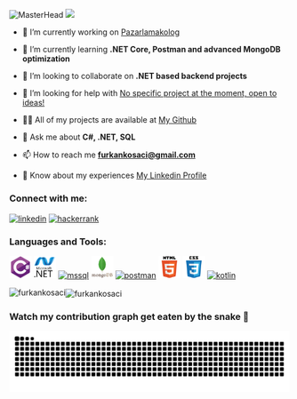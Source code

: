 ![MasterHead](https://github.com/furkankosaci/furkankosaci/blob/main/img/github-header-image.png)
![](https://komarev.com/ghpvc/?username=furkankosaci&color=lightgrey)


- 🔭 I’m currently working on [Pazarlamakolog](https://www.pazarlamakolog.com)

- 🌱 I’m currently learning **.NET Core, Postman and advanced MongoDB optimization**

- 👯 I’m looking to collaborate on **.NET based backend projects**

- 🤝 I’m looking for help with [No specific project at the moment, open to ideas!](#)

- 👨‍💻 All of my projects are available at [My Github](github.com/furkankosaci)

- 💬 Ask me about **C#, .NET, SQL**

- 📫 How to reach me **furkankosaci@gmail.com**

- 📄 Know about my experiences [My Linkedin Profile](linkedin.com/furkankosaci)

<h3 align="left">Connect with me:</h3>
<p align="left">
<a href="https://linkedin.com/in/furkankosaci" target="blank"><img align="center" src="https://raw.githubusercontent.com/rahuldkjain/github-profile-readme-generator/master/src/images/icons/Social/linked-in-alt.svg" alt="linkedin" height="30" width="40" /></a>
<a href="https://www.hackerrank.com/furkankosaci" target="blank"><img align="center" src="https://raw.githubusercontent.com/rahuldkjain/github-profile-readme-generator/master/src/images/icons/Social/hackerrank.svg" alt="hackerrank" height="30" width="40" /></a>
</p>

<h3 align="left">Languages and Tools:</h3>
<p align="left">
<a href="https://www.w3schools.com/cs/" target="_blank" rel="noreferrer"><img src="https://raw.githubusercontent.com/devicons/devicon/master/icons/csharp/csharp-original.svg" alt="csharp" width="40" height="40"/></a>
<a href="https://dotnet.microsoft.com/" target="_blank" rel="noreferrer"><img src="https://raw.githubusercontent.com/devicons/devicon/master/icons/dot-net/dot-net-original-wordmark.svg" alt="dotnet" width="40" height="40"/></a>
<a href="https://www.microsoft.com/en-us/sql-server" target="_blank" rel="noreferrer"><img src="https://www.svgrepo.com/show/303229/microsoft-sql-server-logo.svg" alt="mssql" width="40" height="40"/></a>
<a href="https://www.mongodb.com/" target="_blank" rel="noreferrer"><img src="https://raw.githubusercontent.com/devicons/devicon/master/icons/mongodb/mongodb-original-wordmark.svg" alt="mongodb" width="40" height="40"/></a>
<a href="https://postman.com" target="_blank" rel="noreferrer"><img src="https://voyager.postman.com/logo/postman-logo-icon-orange.svg" alt="postman" width="40" height="40"/></a>
<a href="https://www.w3.org/html/" target="_blank" rel="noreferrer"><img src="https://raw.githubusercontent.com/devicons/devicon/master/icons/html5/html5-original-wordmark.svg" alt="html5" width="40" height="40"/></a>
<a href="https://www.w3schools.com/css/" target="_blank" rel="noreferrer"><img src="https://raw.githubusercontent.com/devicons/devicon/master/icons/css3/css3-original-wordmark.svg" alt="css3" width="40" height="40"/></a>
<a href="https://kotlinlang.org" target="_blank" rel="noreferrer"><img src="https://www.vectorlogo.zone/logos/kotlinlang/kotlinlang-icon.svg" alt="kotlin" width="40" height="40"/></a>
</p>



<p><img align="left" src="https://github-readme-stats.vercel.app/api/top-langs?username=furkankosaci&show_icons=true&locale=en&layout=compact" alt="furkankosaci" /></p>

<p><img align="center" src="https://github-readme-streak-stats.herokuapp.com/?user=furkankosaci&" alt="furkankosaci" /></p>


### Watch my contribution graph get eaten by the snake 🐍
<picture>
  <source media="(prefers-color-scheme: dark)" srcset="https://raw.githubusercontent.com/furkankosaci/furkankosaci/output/github-contribution-grid-snake-dark.svg">
  <source media="(prefers-color-scheme: light)" srcset="https://raw.githubusercontent.com/furkankosaci/furkankosaci/output/github-contribution-grid-snake.svg">
  <img alt="github contribution grid snake animation" src="https://raw.githubusercontent.com/furkankosaci/furkankosaci/output/github-contribution-grid-snake.svg">
</picture>

